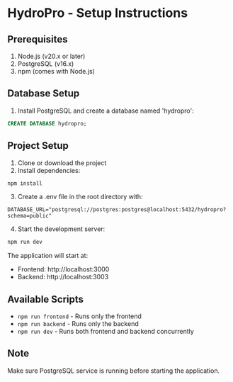 
# HydroPro - Setup Instructions

## Prerequisites
1. Node.js (v20.x or later)
2. PostgreSQL (v16.x)
3. npm (comes with Node.js)

## Database Setup
1. Install PostgreSQL and create a database named 'hydropro':
```sql
CREATE DATABASE hydropro;
```

## Project Setup
1. Clone or download the project
2. Install dependencies:
```bash
npm install
```

3. Create a .env file in the root directory with:
```
DATABASE_URL="postgresql://postgres:postgres@localhost:5432/hydropro?schema=public"
```

4. Start the development server:
```bash
npm run dev
```

The application will start at:
- Frontend: http://localhost:3000
- Backend: http://localhost:3003

## Available Scripts
- `npm run frontend` - Runs only the frontend
- `npm run backend` - Runs only the backend
- `npm run dev` - Runs both frontend and backend concurrently

## Note
Make sure PostgreSQL service is running before starting the application.

